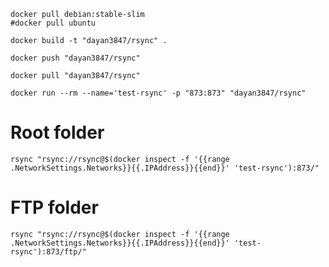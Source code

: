 ````shell
docker pull debian:stable-slim
#docker pull ubuntu
````

````shell
docker build -t "dayan3847/rsync" .
````

````shell
docker push "dayan3847/rsync"
````

````shell
docker pull "dayan3847/rsync"
````

````shell
docker run --rm --name='test-rsync' -p "873:873" "dayan3847/rsync"
````

# Root folder
````shell
rsync "rsync://rsync@$(docker inspect -f '{{range .NetworkSettings.Networks}}{{.IPAddress}}{{end}}' 'test-rsync'):873/"
````

# FTP folder
````shell
rsync "rsync://rsync@$(docker inspect -f '{{range .NetworkSettings.Networks}}{{.IPAddress}}{{end}}' 'test-rsync'):873/ftp/"
````
